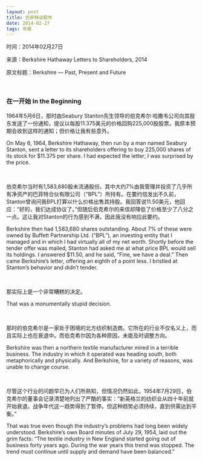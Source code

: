 ```yaml
---
layout: post
title: 巴菲特谈股市
date: 2014-02-27
tags: 年报
---
```


<p class="small">时间：2014年02月27日</p>
<p class="small">来源：Berkshire Hathaway Letters to Shareholders, 2014</p>
<p class="small">原文标题：Berkshire — Past, Present and Future
</p>

<br>

### 在一开始 In the Beginning

1964年5月6日，那时由Seabury Stanton先生领导的伯克希尔·哈撒韦公司向其股东发送了一份通知，提议以每股11.375美元的价格回购225,000股股票。我原本预期会收到这样的通知；但价格让我有些意外。

On May 6, 1964, Berkshire Hathaway, then run by a man named Seabury Stanton, sent a letter to its shareholders offering to buy 225,000 shares of its stock for $11.375 per share. I had expected the letter; I was surprised by the price.

<br>

伯克希尔当时有1,583,680股未流通股份。其中大约7%由我管理并投资了几乎所有净资产的巴菲特合伙有限公司（“BPL”）所持有。在要约信发出不久前，Stanton曾询问我BPL打算以什么价格出售其持股。我回答说11.50美元，他回应：“好的，我们达成协议了。”但随后伯克希尔的来信却降低了价格至少了八分之一点。这让我对Stanton的行为感到不满，因此我没有响应此要约。

Berkshire then had 1,583,680 shares outstanding. About 7% of these were owned by Buffett Partnership Ltd. (“BPL”), an investing entity that I managed and in which I had virtually all of my net worth. Shortly before the tender offer was mailed, Stanton had asked me at what price BPL would sell its holdings. I answered $11.50, and he said, “Fine, we have a deal.” Then came Berkshire’s letter, offering an eighth of a point less. I bristled at Stanton’s behavior and didn’t tender.

<br>

那实际上是一个非常糟糕的决定。

That was a monumentally stupid decision.

<br>

那时的伯克希尔是一家处于困境的北方纺织制造商。它所在的行业不仅名义上，而且实际上也在衰退中。而伯克希尔因为各种原因，未能及时调整方向。

Berkshire was then a northern textile manufacturer mired in a terrible business. The industry in which it operated was heading south, both metaphorically and physically. And Berkshire, for a variety of reasons, was unable to change course.

<br>

尽管这个行业的问题早已为人们所熟知，但情况仍然如此。1954年7月29日，伯克希尔的董事会记录清楚地列出了严酷的事实：“新英格兰的纺织业从四十年前就开始衰退。战争年代这一趋势得到了暂停。但这种趋势必须持续，直到供需达到平衡。”

That was true even though the industry’s problems had long been widely understood. Berkshire’s own Board minutes of July 29, 1954, laid out the grim facts: “The textile industry in New England started going out of business forty years ago. During the war years this trend was stopped. The trend must continue until supply and demand have been balanced.”